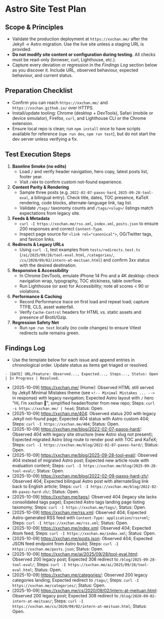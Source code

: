 # Astro Site Test Plan

## Scope & Principles
- Validate the production deployment at `https://xxchan.me/` after the Jekyll → Astro migration. Use the live site unless a staging URL is provided.
- **Do not modify site content or configuration during testing.** All checks must be read-only (browser, curl, Lighthouse, etc.).
- Capture every deviation or regression in the *Findings Log* section below as you discover it. Include URL, observed behaviour, expected behaviour, and current status.

## Preparation Checklist
- Confirm you can reach `https://xxchan.me/` and `https://xxchan.github.io/` over HTTPS.
- Install/update tooling: Chrome (desktop + DevTools), Safari (mobile or device simulator), Firefox, `curl`, and Lighthouse CLI or the Chrome extension.
- Ensure local repo is clean; run `npm install` once to have scripts available for reference (`npm run dev`, `npm run test`), but do not start the dev server unless verifying a fix.

## Test Execution Steps
1. **Baseline Smoke (no edits)**  
   - Load `/` and verify header navigation, hero copy, latest posts list, footer year.  
   - Visit `/404` to confirm custom not-found experience.
2. **Content Parity & Rendering**  
   - Sample three posts (e.g. `2022-02-07-paxos-hard`, `2025-09-28-tool-eval`, a bilingual entry). Check title, dates, TOC presence, KaTeX rendering, code blocks, alternate-language link, tag list.  
   - Validate `/tags/` taxonomy counts and `/tags/<slug>/` listings match expectations from legacy site.
3. **Feeds & Metadata**  
   - `curl -I https://xxchan.me/rss.xml`, `index.xml`, `posts.json` to ensure 200 responses and correct `Content-Type`.  
   - Inspect page source for `<link rel="canonical">`, OG/Twitter tags, and favicon links.
4. **Redirects & Legacy URLs**  
   - Using `curl -I`, test examples from `tests/redirects.test.ts` (`/ai/2025/09/28/tool-eval.html`, `/categories/`, `/cs/2020/09/02/intern-at-meituan.html`) and confirm 3xx status with the desired destination.
5. **Responsive & Accessibility**  
   - In Chrome DevTools, emulate iPhone 14 Pro and a 4K desktop: check navigation wrap, typography, TOC stickiness, table overflow.  
   - Run Lighthouse (or axe) for Accessibility; note all scores < 90 or violations.
6. **Performance & Caching**  
   - Record Performance trace on first load and repeat load; capture TTFB, CLS, asset waterfall.  
   - Verify `Cache-Control` headers for HTML vs. static assets and presence of Brotli/Gzip.
7. **Regression Safety Net**  
   - Run `npm run test` locally (no code changes) to ensure Vitest redirects suite remains green.

## Findings Log
- Use the template below for each issue and append entries in chronological order. Update status as items get triaged or resolved.
```
- [DATE] URL/Feature: Observed..., Expected..., Steps..., Status: Open | In Progress | Resolved.
```
- [2025-10-09] https://xxchan.me/ (Home): Observed HTML still served by Jekyll Minimal Mistakes theme (see `<!-- Minimal Mistakes ... -->` in response) with legacy navigation; Expected Astro layout with `/` hero "Hi, I’m xxchan 👋", simplified header/footer from new repo; Steps: `curl -s https://xxchan.me/ | head`; Status: Open.
- [2025-10-09] https://xxchan.me/404: Observed status 200 with legacy Jekyll not-found page; Expected 404 status with Astro custom 404; Steps: `curl -I https://xxchan.me/404`; Status: Open.
- [2025-10-09] https://xxchan.me/blog/2022-02-07-paxos-hard/: Observed 404 with legacy site structure (new Astro slug not present); Expected migrated Astro blog route to render post with TOC and KaTeX; Steps: `curl -I https://xxchan.me/blog/2022-02-07-paxos-hard/`; Status: Open.
- [2025-10-09] https://xxchan.me/blog/2025-09-28-tool-eval/: Observed 404 instead of migrated Astro post; Expected new article route with evaluation content; Steps: `curl -I https://xxchan.me/blog/2025-09-28-tool-eval/`; Status: Open.
- [2025-10-09] https://xxchan.me/blog/2022-02-09-paxos-hard-zh/: Observed 404; Expected bilingual Astro post with alternateSlug link back to English article; Steps: `curl -I https://xxchan.me/blog/2022-02-09-paxos-hard-zh/`; Status: Open.
- [2025-10-09] https://xxchan.me/tags/: Observed 404 (legacy site lacks consolidated tags page); Expected Astro tags landing page listing taxonomy; Steps: `curl -I https://xxchan.me/tags/`; Status: Open.
- [2025-10-09] https://xxchan.me/rss.xml: Observed 404; Expected Astro-generated RSS feed with `Content-Type: application/rss+xml`; Steps: `curl -I https://xxchan.me/rss.xml`; Status: Open.
- [2025-10-09] https://xxchan.me/index.xml: Observed 404; Expected Atom feed; Steps: `curl -I https://xxchan.me/index.xml`; Status: Open.
- [2025-10-09] https://xxchan.me/posts.json: Observed 404; Expected JSON feed endpoint from Astro build; Steps: `curl -I https://xxchan.me/posts.json`; Status: Open.
- [2025-10-09] https://xxchan.me/ai/2025/09/28/tool-eval.html: Observed 200 legacy post; Expected 308 redirect to `/blog/2025-09-28-tool-eval/`; Steps: `curl -I https://xxchan.me/ai/2025/09/28/tool-eval.html`; Status: Open.
- [2025-10-09] https://xxchan.me/categories/: Observed 200 legacy categories landing; Expected redirect to `/tags/`; Steps: `curl -I https://xxchan.me/categories/`; Status: Open.
- [2025-10-09] https://xxchan.me/cs/2020/09/02/intern-at-meituan.html: Observed 200 legacy post; Expected 308 redirect to `/blog/2020-09-02-intern-at-meituan/`; Steps: `curl -I https://xxchan.me/cs/2020/09/02/intern-at-meituan.html`; Status: Open.
